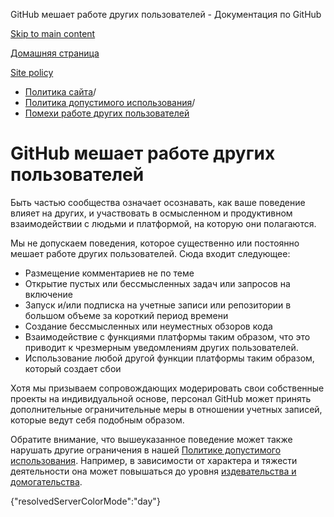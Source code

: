 GitHub мешает работе других пользователей - Документация по GitHub

[Skip to main content](#main-content)

[Домашняя страница](/ru)

[Site policy](/ru/site-policy)

* [Политика сайта](/ru/site-policy)/
* [Политика допустимого использования](/ru/site-policy/acceptable-use-policies)/
* [Помехи работе других пользователей](/ru/site-policy/acceptable-use-policies/github-disrupting-the-experience-of-other-users)

GitHub мешает работе других пользователей
==========

Быть частью сообщества означает осознавать, как ваше поведение влияет на других, и участвовать в осмысленном и продуктивном взаимодействии с людьми и платформой, на которую они полагаются.

Мы не допускаем поведения, которое существенно или постоянно мешает работе других пользователей. Сюда входит следующее:

* Размещение комментариев не по теме
* Открытие пустых или бессмысленных задач или запросов на включение
* Запуск и/или подписка на учетные записи или репозитории в большом объеме за короткий период времени
* Создание бессмысленных или неуместных обзоров кода
* Взаимодействие с функциями платформы таким образом, что это приводит к чрезмерным уведомлениям других пользователей.
* Использование любой другой функции платформы таким образом, который создает сбои

Хотя мы призываем сопровождающих модерировать свои собственные проекты на индивидуальной основе, персонал GitHub может принять дополнительные ограничительные меры в отношении учетных записей, которые ведут себя подобным образом.

Обратите внимание, что вышеуказанное поведение может также нарушать другие ограничения в нашей [Политике допустимого использования](/ru/site-policy/acceptable-use-policies/github-acceptable-use-policies). Например, в зависимости от характера и тяжести деятельности она может повышаться до уровня [издевательства и домогательства](/ru/site-policy/acceptable-use-policies/github-bullying-and-harassment).

{"resolvedServerColorMode":"day"}

